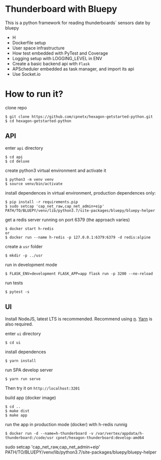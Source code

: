 # Thunderboard with Bluepy
This is a python framework for reading thunderboards\` sensors date by bluepy

* H
* Dockerfile setup
* User space infrastructure
* How test embedded with PyTest and Coverage
* Logging setup with LOGGING_LEVEL in ENV
* Create a basic backend api with `Flask`
* APScheduler embedded as task manager, and import its api
* Use Socket.io

# How to run it?

clone repo
```
$ git clone https://github.com/cpnetx/hexagon-getstarted-python.git
$ cd hexagon-getstarted-python
```
## API

enter `api` directory
```
$ cd api
$ cd deluxe
```

create python3 virtual environment and activate it
```
$ python3 -m venv venv
$ source venv/bin/activate
```

install dependences in virtual environment, production dependences only:
```
$ pip install -r requirements.pip
$ sudo setcap 'cap_net_raw,cap_net_admin+eip' PATH/TO/BLUEPY/venv/lib/python3.7/site-packages/bluepy/bluepy-helper
```

get a redis server running on port 6379 (the approach varies)
```
$ docker start h-redis
or
$ docker run --name h-redis -p 127.0.0.1:6379:6379 -d redis:alpine
```

create a `usr` folder
```
$ mkdir -p ../usr
```

run in development mode
```
$ FLASK_ENV=development FLASK_APP=app flask run -p 3200 --no-reload
```

run tests
```
$ pytest -s
```

## UI

Install NodeJS, latest LTS is recommended. Recommend using [n](https://github.com/tj/n). [Yarn](https://yarnpkg.com/) is also required.

enter `ui` directory
```
$ cd ui
```

install dependences
```
$ yarn install
```

run SPA develop server
```
$ yarn run serve
```

Then try it on `http://localhost:3201`

build app (docker image)
```
$ cd ..
$ make dist
$ make app
```

run the app in production mode (docker) with h-redis runnig
```
$ docker run -d --name=h-thunderboard -v /var/vertex/appdata/h-thunderboard:/code/usr cpnet/hexagon-thunderboard:develop-amd64
```



sudo setcap 'cap_net_raw,cap_net_admin+eip' PATH/TO/BLUEPY/venv/lib/python3.7/site-packages/bluepy/bluepy-helper

